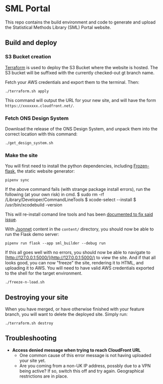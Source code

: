 # SML Portal

This repo contains the build environment and code to generate and upload the Statistical Methods Library (SML) Portal website.

## Build and deploy

### S3 Bucket creation

[Terraform](https://www.terraform.io/intro) is used to deploy the S3 Bucket where the website is hosted. The S3 bucket will be suffixed with the currently checked-out gt branch name.

Fetch your AWS credentials and export them to the terminal. Then:

```shell
./terraform.sh apply
```

This command will output the URL for your new site, and will have the form `https://xxxxxxx.cloudfront.net/`.

### Fetch ONS Design System

Download the release of the ONS Design System, and unpack them into the correct location with this command:

```shell
./get_design_system.sh
```

### Make the site

You will first need to install the python dependencies, including [Frozen-flask](https://pythonhosted.org/Frozen-Flask/), the static website generator:

```shell
pipenv sync
```

If the above command fails (with strange package install errors), run the following (at your own risk) in cmd.
$ sudo rm -rf /Library/Developer/CommandLineTools
$ xcode-select --install
$ /usr/bin/xcodebuild -version

This will re-install comand line tools and has been [documented to fix said issue](https://github.com/pyenv/pyenv/issues/1738).

With [Jsonnet](https://jsonnet.org/learning/getting_started.html) content in the `content/` directory, you should now be able to run the Flask demo server:
```shell
pipenv run flask --app sml_builder --debug run
```

If this all goes well with no errors, you should now be able to navigate to [http://127.0.0.1:5000/](http://127.0.0.1:5000/) to view the site. And if that all looks good, you can now "freeze" the site, rendering it to HTML, and uploading it to AWS. You will need to have valid AWS credentials exported to the shell for the target environment.

```shell
./freeze-n-load.sh
```

## Destroying your site

When you have merged, or have otherwise finished with your feature branch, you will want to delete the deployed site. Simply run:

```shell
./terraform.sh destroy
```

## Troubleshooting

* __Access denied message when trying to reach CloudFront URL__
  * One common cause of this error message is not having uploaded your site yet.
  * Are you coming from a non-UK IP address, possbly due to a VPN being active? If so, switch this off and try again. Geographical restrictions are in place.
